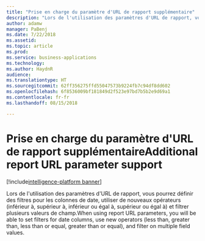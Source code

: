 ```yaml
---
title: "Prise en charge du paramètre d'URL de rapport supplémentaire"
description: "Lors de l'utilisation des paramètres d'URL de rapport, vous pourrez définir des filtres pour les colonnes de date, utiliser de nouveaux opérateurs et filtrer plusieurs valeurs de champ"
author: adamw
manager: PaBenj
ms.date: 7/22/2018
ms.assetid: 
ms.topic: article
ms.prod: 
ms.service: business-applications
ms.technology: 
ms.author: HaydnR
audience: 
ms.translationtype: HT
ms.sourcegitcommit: 62ff356275ffd55047573b9224fb7c94df8dd602
ms.openlocfilehash: 6f8536009bf181849d2f523e97bd7b5b2e9d69a1
ms.contentlocale: fr-fr
ms.lasthandoff: 08/15/2018

---
```

# <a name="additional-report-url-parameter-support"></a><span data-ttu-id="c0841-103">Prise en charge du paramètre d'URL de rapport supplémentaire</span><span class="sxs-lookup"><span data-stu-id="c0841-103">Additional report URL parameter support</span></span>

[!include[intelligence-platform banner](../../includes/intelligence-platform.md)]

<span data-ttu-id="c0841-104">Lors de l'utilisation des paramètres d'URL de rapport, vous pourrez définir des filtres pour les colonnes de date, utiliser de nouveaux opérateurs (inférieur à, supérieur à, inférieur ou égal à, supérieur ou égal à) et filtrer plusieurs valeurs de champ.</span><span class="sxs-lookup"><span data-stu-id="c0841-104">When using report URL parameters, you will be able to set filters for date columns, use new operators (less than, greater than, less than or equal, greater than or equal), and filter on multiple field values.</span></span>

